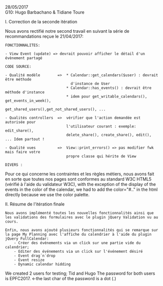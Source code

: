 28/05/2017      
G10: Hugo Barbachano & Tidiane Toure

I. Correction de la seconde itération

Nous avons rectifié notre second travail en suivant la série de recommandations reçue le 21/04/2017:

    FONCTIONNALITES:

    - View Event (update) => devrait pouvoir afficher le détail d'un évènement partagé 

    CODE SOURCE:
    
    - Qualité modèle        =>  * Calendar::get_calendars($user) : devrait être méthode 
                                  d'instance de User
                                * Calendar::has_events() : devrait être méthode d'instance
                                * idem pour get_writable_calendars(), get_events_in_week(), 
                                  get_shared_users(),get_not_shared_users(), ...

    - Qualités controllers  =>  vérifier que l'action demandée est autorisée pour 
                                l'utilisateur courant : exemple: edit_share(), 
                                delete_share(), create_share(), edit(), ... Idem partout !

    - Qualité vues          =>  View::print_errors() => pas modifier fwk mais faire votre 
                                propre classe qui hérite de View

    DIVERS :

Pour ce qui concerne les contraintes et les règles métiers, nous avons fait en sorte que toutes nos pages sont conformes au standard W3C HTML5 (vérifié à l'aide du validateur W3C), with the exception of the display of the events in the color of the calendar, we had to add the color="#.." in the html directly because we use the color palette.

II. Résume de l'itération finale

    Nous avons implémenté toutes les nouvelles fonctionnalités ainsi que les validations des formulaires avec le plugin jQuery Validation vu au cours.    

    Enfin, nous avons ajouté plusieurs fonctionnalités qui se remarque sur la page My Planning avec l'affiche du calendrier à l'aide du plugin jQuery FullCalendar:
        - Créer des événements via un click sur une partie vide du calendrier;
        - Editer des événements via un click sur l'événement désiré
        - Event drag´n´drop
        - Event resize
        - Dynamic calendar hidding




We created 2 users for testing; 
Tid and Hugo
The password for both users is EPFC2017.  <-the last char of the password is a dot (.)